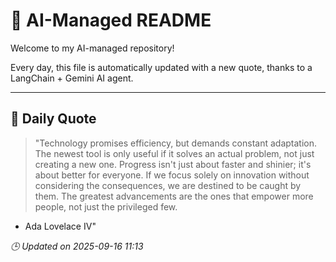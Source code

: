 # 🧠 AI-Managed README

Welcome to my AI-managed repository!

Every day, this file is automatically updated with a new quote, thanks to a LangChain + Gemini AI agent.

---

## 📅 Daily Quote

> "Technology promises efficiency, but demands constant adaptation.
The newest tool is only useful if it solves an actual problem, not just creating a new one.
Progress isn't just about faster and shinier; it's about better for everyone.
If we focus solely on innovation without considering the consequences, we are destined to be caught by them.
The greatest advancements are the ones that empower more people, not just the privileged few.

- Ada Lovelace IV"

*🕒 Updated on 2025-09-16 11:13*